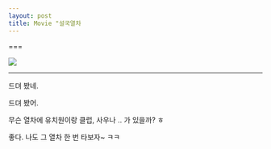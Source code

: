 ```yaml
---
layout: post
title: Movie "설국열차
---
```

===

![](https://dl.dropboxusercontent.com/u/9792864/download%20%282%29.jpg)

---

드뎌 봤네.

드뎌 봤어.

무슨 열차에 유치원이랑 클럽, 사우나 .. 가 있을까? ㅎ

좋다. 나도 그 열차 한 번 타보자~ ㅋㅋ

